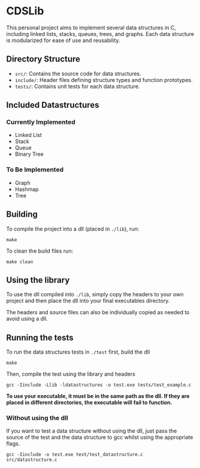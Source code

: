 # CDSLib

This personal project aims to implement several data structures in C, including linked lists, stacks, queues, trees, and graphs. Each data structure is modularized for ease of use and reusability.

## Directory Structure

- `src/`: Contains the source code for data structures.
- `include/`: Header files defining structure types and function prototypes.
- `tests/`: Contains unit tests for each data structure.

## Included Datastructures

### Currently Implemented

- Linked List
- Stack
- Queue
- Binary Tree

### To Be Implemented

- Graph
- Hashmap
- Tree

## Building

To compile the project into a dll (placed in `./lib`), run:

```
make
```

To clean the build files run:
```
make clean
```

## Using the library

To use the dll compiled into `./lib`, simply copy the headers to your own project and then place the dll into your final executables directory.

The headers and source files can also be individually copied as needed to avoid using a dll.

## Running the tests

To run the data structures tests in `./test` first, build the dll

```
make
```

Then, compile the test using the library and headers

``` 
gcc -Iinclude -Llib -ldatastructures -o test.exe tests/test_example.c
```

**To use your executable, it must be in the same path as the dll. If they are placed in different directories, the executable will fail to function.**

### Without using the dll

If you want to test a data structure without using the dll, just pass the source of the test and the data structure to gcc whilst using the appropriate flags.

```
gcc -Iinclude -o test.exe test/test_datastructure.c src/datastructure.c
```